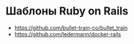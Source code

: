 # Шаблоны Ruby on Rails 
- https://github.com/bullet-train-co/bullet_train
- https://github.com/ledermann/docker-rails
